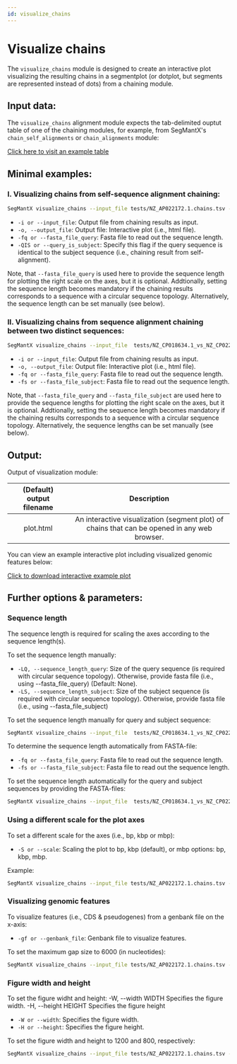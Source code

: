 ```yaml
---
id: visualize_chains
---
```


# Visualize chains

The `visualize_chains` module is designed to create an interactive plot visualizing the resulting chains in a segmentplot (or dotplot, but segments are represented instead of dots) from a chaining module.

## Input data:
The `visualize_chains` alignment module expects the tab-delimited ouptut table of one of the chaining modules, for example, from SegMantX's `chain_self_alignments` or `chain_alignments` module:

[Click here to visit an example table](https://github.com/DMH-biodatasci/SegMantX/blob/main/docs/tbl/NC_018218.1.chains.tsv)

## Minimal examples:
### I. Visualizing chains from self-sequence alignment chaining:
```bash
SegMantX visualize_chains --input_file tests/NZ_AP022172.1.chains.tsv --output_file tests/NZ_AP022172.1.html --fasta_file_query  tests/NZ_AP022172.1.fasta --query_is_subject
```
- `-i or --input_file`: Output file from chaining results as input.
- `-o, --output_file`: Output file: Interactive plot (i.e., html file).
- `-fq or --fasta_file_query`: Fasta file to read out the sequence length.
- `-QIS or --query_is_subject`: Specify this flag if the query sequence is identical to the subject sequence (i.e., chaining result from self-alignment). 

Note, that `--fasta_file_query` is used here to provide the sequence length for plotting the right scale on the axes, but it is optional. Addtionally, setting the sequence length becomes mandatory if the chaining results corresponds to a sequence with a circular sequence topology. Alternatively, the sequence length can be set manually (see below).

### II. Visualizing chains from sequence alignment chaining between two distinct sequences:
```bash
SegMantX visualize_chains --input_file  tests/NZ_CP018634.1_vs_NZ_CP022004.1.chains.tsv --output_file tests/NZ_CP018634.1_vs_NZ_CP022004.1.html --fasta_file_query tests/NZ_CP018634.1.fasta --fasta_file_subject tests/NZ_CP022004.1.fasta
```
- `-i or --input_file`: Output file from chaining results as input.
- `-o, --output_file`: Output file: Interactive plot (i.e., html file).
- `-fq or --fasta_file_query`: Fasta file to read out the sequence length.
- `-fs or --fasta_file_subject`: Fasta file to read out the sequence length.

Note, that `--fasta_file_query` and `--fasta_file_subject` are used here to provide the sequence lengths for plotting the right scale on the axes, but it is optional. Addtionally, setting the sequence length becomes mandatory if the chaining results corresponds to a sequence with a circular sequence topology. Alternatively, the sequence lengths can be set manually (see below).

## Output:

Output of visualization module:

| (Default) output filename | Description |
|:----------:|:-----------:|
| plot.html | An interactive visualization (segment plot) of chains that can be opened in any web browser. | 

You can view an example interactive plot including visualized genomic features below:

<a href="https://raw.githubusercontent.com/DMH-biodatasci/SegMantX/refs/heads/main/docs/img/interactive_example_segmentplot_features.html" download>Click to download interactive example plot</a>


## Further options & parameters:

### Sequence length
The sequence length is required for scaling the axes according to the sequence length(s).

To set the sequence length manually:
- `-LQ, --sequence_length_query`: Size of the query sequence (is required with circular sequence topology). Otherwise, provide fasta file (i.e., using --fasta_file_query) (Default: None).
- `-LS, --sequence_length_subject`: Size of the subject sequence (is required with circular sequence topology). Otherwise, provide fasta file (i.e., using --fasta_file_subject)
        
To set the sequence length manually for query and subject sequence:
```bash
SegMantX visualize_chains --input_file  tests/NZ_CP018634.1_vs_NZ_CP022004.1.chains.tsv --output_file tests/NZ_CP018634.1_vs_NZ_CP022004.1.html --fasta_file_query tests/NZ_CP018634.1.fasta --fasta_file_subject tests/NZ_CP022004.1.fasta --sequence_length_query 92831 --sequence_length_subject 59371
```

To determine the sequence length automatically from FASTA-file:
- `-fq or --fasta_file_query`: Fasta file to read out the sequence length.
- `-fs or --fasta_file_subject`: Fasta file to read out the sequence length.
                        
To set the sequence length automatically for the query and subject sequences by providing the FASTA-files:
```bash
SegMantX visualize_chains --input_file  tests/NZ_CP018634.1_vs_NZ_CP022004.1.chains.tsv --output_file tests/NZ_CP018634.1_vs_NZ_CP022004.1.html --fasta_file_query tests/NZ_CP018634.1.fasta --fasta_file_subject tests/NZ_CP022004.1.fasta
```

### Using a different scale for the plot axes
To set a different scale for the axes (i.e., bp, kbp or mbp):
- `-S or --scale`: Scaling the plot to bp, kbp (default), or mbp options: bp, kbp, mbp.

Example:
```bash
SegMantX visualize_chains --input_file tests/NZ_AP022172.1.chains.tsv --output_file tests/NZ_AP022172.1.html --fasta_file_query  tests/NZ_AP022172.1.fasta --query_is_subject --scale bp
```

### Visualizing genomic features
To visualize features (i.e., CDS & pseudogenes) from a genbank file on the x-axis:
- `-gf or --genbank_file`: Genbank file to visualize features.
        
To set the maximum gap size to 6000 (in nucleotides):
```bash
SegMantX visualize_chains --input_file tests/NZ_AP022172.1.chains.tsv --output_file tests/NZ_AP022172.1.html --fasta_file_query  tests/NZ_AP022172.1.fasta --query_is_subject --genbank_file tests/NZ_AP022172.1.gbk
```

### Figure width and height
To set the figure widht and height:
  -W, --width WIDTH     Specifies the figure width.
  -H, --height HEIGHT   Specifies the figure height

- `-W or --width`: Specifies the figure width.
- `-H or --height`: Specifies the figure height.
        
To set the figure width and height to 1200 and 800, respectively:
```bash
SegMantX visualize_chains --input_file tests/NZ_AP022172.1.chains.tsv --output_file tests/NZ_AP022172.1.html --fasta_file_query  tests/NZ_AP022172.1.fasta --query_is_subject --width 1200 --height 800
```